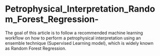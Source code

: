 # Petrophysical_Interpretation_Random_Forest_Regression-
The goal of this article is to follow a recommended machine learning workflow on how to perform a petrophysical interpretation using an ensemble technique (Supervised Learning model), which is widely known as Random Forest Regression.
